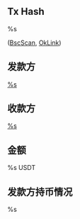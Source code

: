 ## Tx Hash
%s

([BscScan](https://bscscan.com/tx/%s), [OkLink](https://www.oklink.com/cn/bsc/tx/%s))

## 发款方 
[%s](https://www.oklink.com/cn/bsc/address/%s)

## 收款方 
[%s](https://www.oklink.com/cn/bsc/address/%s)

## 金额 
%s USDT

## 发款方持币情况 
%s